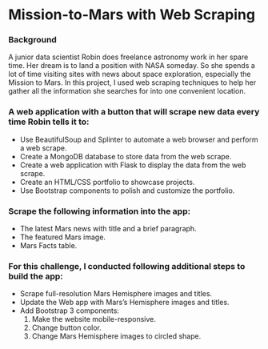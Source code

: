 # Mission-to-Mars with Web Scraping

### Background

A junior data scientist Robin does freelance astronomy work in her spare time. Her dream is to land a position with NASA someday. So she spends a lot of time visiting sites with news about space exploration, especially the Mission to Mars. In this project, I used web scraping techniques to help her gather all the information she searches for into one convenient location.

### A web application with a button that will scrape new data every time Robin tells it to:
- Use BeautifulSoup and Splinter to automate a web browser and perform a web scrape.
- Create a MongoDB database to store data from the web scrape.
-	Create a web application with Flask to display the data from the web scrape.
- Create an HTML/CSS portfolio to showcase projects.
-	Use Bootstrap components to polish and customize the portfolio.

### Scrape the following information into the app:
-	The latest Mars news with title and a brief paragraph.
-	The featured Mars image.
-	Mars Facts table.

### For this challenge, I conducted following additional steps to build the app:
-	Scrape full-resolution Mars Hemisphere images and titles.
-	Update the Web app with Mars’s Hemisphere images and titles.
-	Add Bootstrap 3 components:
    1.	Make the website mobile-responsive.
    2.	Change button color.
    3.	Change Mars Hemisphere images to circled shape.

